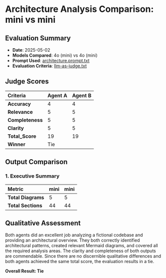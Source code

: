 # Architecture Analysis Comparison: mini vs mini

## Evaluation Summary
- **Date**: 2025-05-02
- **Models Compared**: 4o (mini) vs 4o (mini)
- **Prompt Used**: [architecture.prompt.txt](../prompts/architecture.prompt.txt)
- **Evaluation Criteria**: [llm-as-judge.txt](../prompts/llm-as-judge.txt)

## Judge Scores

| Criteria | Agent A | Agent B |
|:--------|:--------|:--------|
| **Accuracy** | 4 | 4 |
| **Relevance** | 5 | 5 |
| **Completeness** | 5 | 5 |
| **Clarity** | 5 | 5 |
| **Total_Score** | 19 | 19 |
| **Winner** | Tie |

## Output Comparison

### 1. Executive Summary
| Metric | mini | mini |
|:---------|:---------|:---------|
| **Total Diagrams** | 5 | 5 |
| **Total Sections** | 44 | 44 |

## Qualitative Assessment

Both agents did an excellent job analyzing a fictional codebase and providing an architectural overview. They both correctly identified architectural patterns, created relevant Mermaid diagrams, and covered all the required analysis areas. The clarity and completeness of both outputs are commendable. Since there are no discernible qualitative differences and both agents achieved the same total score, the evaluation results in a tie.


**Overall Result: Tie**